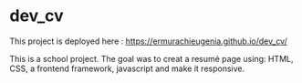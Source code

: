# dev_cv
This project is deployed here : https://ermurachieugenia.github.io/dev_cv/

This is a school project. The goal was to creat a resumé page using: HTML, CSS, a frontend framework, javascript and make it responsive.
